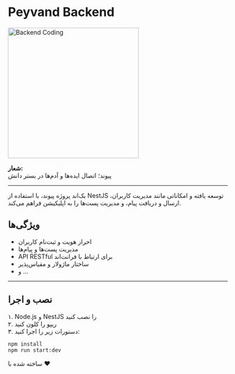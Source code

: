 # Peyvand Backend

<img src="https://media.giphy.com/media/qgQUggAC3Pfv687qPC/giphy.gif" alt="Backend Coding" width="300"/>

**شعار:**  
پیوند؛ اتصال ایده‌ها و آدم‌ها در بستر دانش

---

بک‌اند پروژه پیوند، با استفاده از NestJS توسعه یافته و امکاناتی مانند مدیریت کاربران، ارسال و دریافت پیام، و مدیریت پست‌ها را به اپلیکیشن فراهم می‌کند.

## ویژگی‌ها

- احراز هویت و ثبت‌نام کاربران
- مدیریت پست‌ها و پیام‌ها
- API RESTful برای ارتباط با فرانت‌اند
- ساختار ماژولار و مقیاس‌پذیر
- و ...

---

## نصب و اجرا

۱. Node.js و NestJS را نصب کنید  
۲. ریپو را کلون کنید  
۳. دستورات زیر را اجرا کنید:

```bash
npm install
npm run start:dev
```
ساخته شده با ❤️
